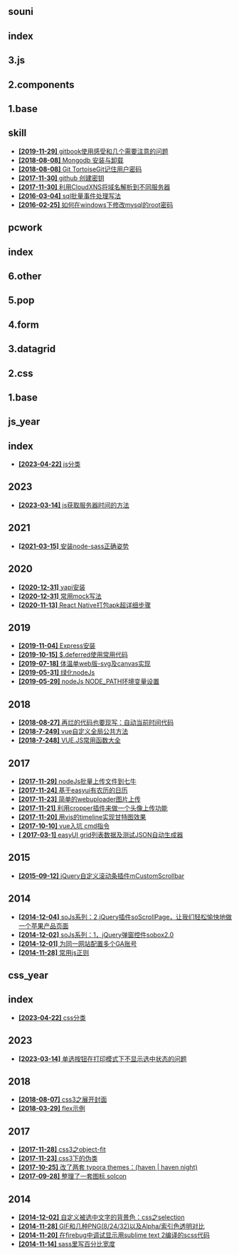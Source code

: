 
## souni 

## index 

## 3.js 

## 2.components 

## 1.base 

## skill 
- [**[2019-11-29]**  gitbook使用感受和几个需要注意的问题](/docs/skill/20191129-gitbookSkill.md)
- [**[2018-08-08]**  Mongodb 安装与卸载](/docs/skill/20180809-mongoInstall.md)
- [**[2018-08-08]**  Git TortoiseGit记住用户密码](/docs/skill/20180808-gitSavePull.md)
- [**[2017-11-30]**  github 创建密钥](/docs/skill/20171130-githubkey.md)
- [**[2017-11-30]**  利用CloudXNS将域名解析到不同服务器](/docs/skill/20171130-CloudXNS.md)
- [**[2016-03-04]**  sql批量事件处理写法](/docs/skill/20160304-sqlnote.md)
- [**[2016-02-25]**  如何在windows下修改mysql的root密码](/docs/skill/20160225-windowspassword.md)

## pcwork 

## index 

## 6.other 

## 5.pop 

## 4.form 

## 3.datagrid 

## 2.css 

## 1.base 

## js_year 

## index 
- [**[2023-04-22]**  js分类](/docs/js_year/index/index.md)

## 2023 
- [**[2023-03-14]**  js获取服务器时间的方法](/docs/js_year/2023/2023032414-servetime.md)

## 2021 
- [**[2021-03-15]**  安装node-sass正确姿势](/docs/js_year/2021/20210315-npmnodesass.md)

## 2020 
- [**[2020-12-31]**  yapi安装](/docs/js_year/2020/20201231-yapiInstall.md)
- [**[2020-12-31]**  常用mock写法](/docs/js_year/2020/20201231-mockDemo.md)
- [**[2020-11-13]**  React Native打包apk超详细步骤](/docs/js_year/2020/20201113-nativebulidapk.md)

## 2019 
- [**[2019-11-04]**  Express安装](/docs/js_year/2019/20191104-expressInstall.md)
- [**[2019-10-15]**  $.deferred使用常用代码](/docs/js_year/2019/20191015-deferred.md)
- [**[2019-07-18]**  体温单web版-svg及canvas实现](/docs/js_year/2019/20190718-temsheet.md)
- [**[2019-05-31]**  绿化nodeJs](/docs/js_year/2019/20190531-nodeConfig.md)
- [**[2019-05-29]**  nodeJs NODE_PATH环境变量设置](/docs/js_year/2019/20190529-nodepath.md)

## 2018 
- [**[2018-08-27]**  再烂的代码也要现写：自动当前时间代码](/docs/js_year/2018/20180827-runtime.md)
- [**[2018-7-249]**  vue自定义全局公共方法](/docs/js_year/2018/20180724-vueglobalfunc.md)
- [**[2018-7-248]**  VUE.JS常用函数大全](/docs/js_year/2018/20180724-vuecommon.md)

## 2017 
- [**[2017-11-29]**  nodeJs批量上传文件到七牛](/docs/js_year/2017/20171129-nodeJsQiniu.md)
- [**[2017-11-24]**  基于easyui有农历的日历](/docs/js_year/2017/20171124-calendar.md)
- [**[2017-11-23]**  简单的webuploader图片上传](/docs/js_year/2017/20171123-webuploader.md)
- [**[2017-11-21]**  利用cropper插件来做一个头像上传功能](/docs/js_year/2017/20171121-cropper.md)
- [**[2017-11-20]**  用vis的timeline实现甘特图效果](/docs/js_year/2017/20171120-gantt.md)
- [**[2017-10-10]**  vue入坑 cmd指令](/docs/js_year/2017/20171010-diary-vue-1.md)
- [**[	2017-03-1]**  easyUI grid列表数据及测试JSON自动生成器](/docs/js_year/2017/20170310-easygridJson.md)

## 2015 
- [**[2015-09-12]**  jQuery自定义滚动条插件mCustomScrollbar](/docs/js_year/2015/20150912-mCustomScrollbar.md)

## 2014 
- [**[2014-12-04]**  soJs系列：2,jQuery插件soScrollPage，让我们轻松愉快地做一个苹果产品页面](/docs/js_year/2014/20141204-soscrollpage.md)
- [**[2014-12-02]**  soJs系列：1，jQuery弹窗控件sobox2.0](/docs/js_year/2014/20141202-sobox.md)
- [**[2014-12-01]**  为同一网站配置多个GA账号](/docs/js_year/2014/20141201-manyGA.md)
- [**[2014-11-28]**  常用js正则](/docs/js_year/2014/20141128-manyjsEx.md)

## css_year 

## index 
- [**[2023-04-22]**  css分类](/docs/css_year/index/index.md)

## 2023 
- [**[2023-03-14]**  单选按钮在打印模式下不显示选中状态的问题](/docs/css_year/2023/2023031415-printradio.md)

## 2018 
- [**[2018-08-07]**  css3之展开封面](/docs/css_year/2018/2018-0807-extendCover.md)
- [**[2018-03-29]**  flex示例](/docs/css_year/2018/2018-0329-flex.md)

## 2017 
- [**[2017-11-28]**  css3之object-fit](/docs/css_year/2017/20171128-objectFit.md)
- [**[2017-11-23]**  css3下的伪类](/docs/css_year/2017/20171123-pseudo-class.md)
- [**[2017-10-25]**  改了两套 typora themes：(haven | haven night)](/docs/css_year/2017/20171025-typoraHavenStyle.md)
- [**[2017-09-28]**  整理了一套图标 soIcon](/docs/css_year/2017/20170928-soicon.md)

## 2014 
- [**[2014-12-02]**  自定义被选中文字的背景色：css之selection](/docs/css_year/2014/20141202-selection.md)
- [**[2014-11-28]**  GIF和几种PNG(8/24/32)以及Alpha/索引色透明对比](/docs/css_year/2014/20141128-pngAlpha.md)
- [**[2014-11-20]**  在firebug中调试显示用sublime text 2编译的scss代码](/docs/css_year/2014/20141120-firebugsass.md)
- [**[2014-11-14]**  sass里写百分比宽度](/docs/css_year/2014/20141114-sasspre.md)
